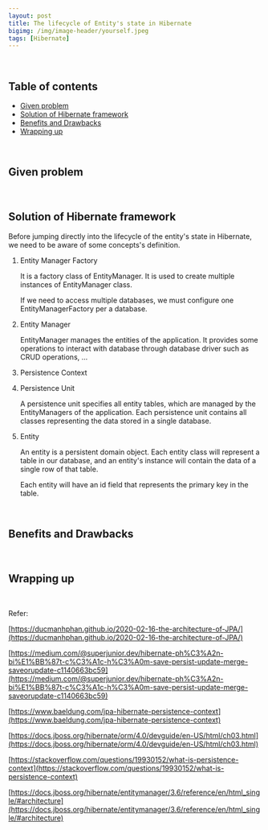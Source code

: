 ```yaml
---
layout: post
title: The lifecycle of Entity's state in Hibernate
bigimg: /img/image-header/yourself.jpeg
tags: [Hibernate]
---
```





<br>

## Table of contents
- [Given problem](#given-problem)
- [Solution of Hibernate framework](#solution-of-hibernate-framework)
- [Benefits and Drawbacks](#benefits-and-drawbacks)
- [Wrapping up](#wrapping-up)


<br>

## Given problem






<br>

## Solution of Hibernate framework

Before jumping directly into the lifecycle of the entity's state in Hibernate, we need to be aware of some concepts's definition.
1. Entity Manager Factory

    It is a factory class of EntityManager. It is used to create multiple instances of EntityManager class.

    If we need to access multiple databases, we must configure one EntityManagerFactory per a database.

2. Entity Manager

    EntityManager manages the entities of the application. It provides some operations to interact with database through database driver such as CRUD operations, ...

3. Persistence Context



4. Persistence Unit

    A persistence unit specifies all entity tables, which are managed by the EntityManagers of the application. Each persistence unit contains all classes representing the data stored in a single database.

5. Entity

    An entity is a persistent domain object. Each entity class will represent a table in our database, and an entity's instance will contain the data of a single row of that table.

    Each entity will have an id field that represents the primary key in the table.

<br>

## Benefits and Drawbacks





<br>

## Wrapping up




<br>

Refer:

[https://ducmanhphan.github.io/2020-02-16-the-architecture-of-JPA/](https://ducmanhphan.github.io/2020-02-16-the-architecture-of-JPA/)

[https://medium.com/@superjunior.dev/hibernate-ph%C3%A2n-bi%E1%BB%87t-c%C3%A1c-h%C3%A0m-save-persist-update-merge-saveorupdate-c1140663bc59](https://medium.com/@superjunior.dev/hibernate-ph%C3%A2n-bi%E1%BB%87t-c%C3%A1c-h%C3%A0m-save-persist-update-merge-saveorupdate-c1140663bc59)

[https://www.baeldung.com/jpa-hibernate-persistence-context](https://www.baeldung.com/jpa-hibernate-persistence-context)

[https://docs.jboss.org/hibernate/orm/4.0/devguide/en-US/html/ch03.html](https://docs.jboss.org/hibernate/orm/4.0/devguide/en-US/html/ch03.html)

[https://stackoverflow.com/questions/19930152/what-is-persistence-context](https://stackoverflow.com/questions/19930152/what-is-persistence-context)

[https://docs.jboss.org/hibernate/entitymanager/3.6/reference/en/html_single/#architecture](https://docs.jboss.org/hibernate/entitymanager/3.6/reference/en/html_single/#architecture)